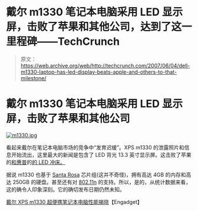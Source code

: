 # 戴尔 m1330 笔记本电脑采用 LED 显示屏，击败了苹果和其他公司，达到了这一里程碑——TechCrunch

> 原文：<https://web.archive.org/web/http://techcrunch.com/2007/06/04/dell-m1330-laptop-has-led-display-beats-apple-and-others-to-that-milestone/>

# 戴尔 m1330 笔记本电脑采用 LED 显示屏，击败了苹果和其他公司

[![m1330.jpg](img/8ef58732ad9835166693792615caec64.png)](https://web.archive.org/web/20210304132526/https://beta.techcrunch.com/wp-content/uploads/2007/06/m1330.jpg "m1330.jpg")

看起来戴尔在笔记本电脑市场的竞争中“发育迟缓”。XPS m1330 的泄露照片和信息开始流出，这里最大的新闻是包含了 LED 背光 13.3 英寸显示屏。这击败了苹果的[和惠普](https://web.archive.org/web/20210304132526/http://crunchgear.com/2007/05/09/rumors-no-santa-rosa-macbooks-oled-on-the-way/)的[的 LED 冲床。](https://web.archive.org/web/20210304132526/http://crunchgear.com/2007/05/17/hp-led-notebooks-on-the-way/)

据说 m1330 也基于 [Santa Rosa](https://web.archive.org/web/20210304132526/http://crunchgear.com/2007/05/09/intels-santa-rosa-explained-in-excruciating-detail/) 芯片组(这并不奇怪)，拥有高达 4GB 的内存和高达 250GB 的硬盘。甚至还有对 [802.11n](https://web.archive.org/web/20210304132526/http://crunchgear.com/2007/05/21/help-key-taking-the-80211n-plunge/) 的支持。所以，是的，从统计数据来看，这的确令人印象深刻。它的确切发布日期仍然未知。

[戴尔 XPS m1330 超便携笔记本电脑性能揭晓](https://web.archive.org/web/20210304132526/http://www.engadget.com/2007/06/04/dell-xps-m1330-performance-ultraportable-revealed/)【Engadget】
